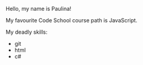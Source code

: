 Hello, my name is Paulina!

My favourite Code School course path is JavaScript.

My deadly skills:

* git
* html
* c#